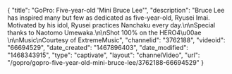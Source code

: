 {
    "title": "GoPro: Five-year-old 'Mini Bruce Lee'",
    "description": "Bruce Lee has inspired many but few as dedicated as five-year-old, Ryusei Imai. Motivated by his idol, Ryusei practices Nanchaku every day.\n\nSpecial thanks to Naotomo Umewaka.\n\nShot 100% on the HERO4\u00ae \n\nMusic\nCourtesy of ExtremeMusic",
    "channelid": "3762188",
    "videoid": "66694529",
    "date_created": "1467896403",
    "date_modified": "1468343915",
    "type": "captivate",
    "layout": "channelVideo",
    "url": "\/gopro\/gopro-five-year-old-mini-bruce-lee\/3762188-66694529"
}